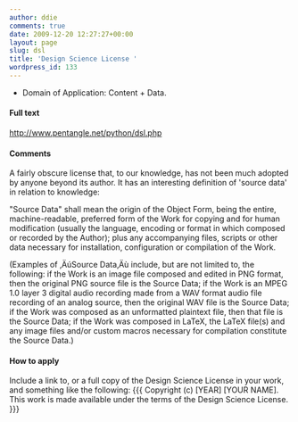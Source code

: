 ```yaml
---
author: ddie
comments: true
date: 2009-12-20 12:27:27+00:00
layout: page
slug: dsl
title: 'Design Science License '
wordpress_id: 133
---
```


 * Domain of Application: Content + Data.

#### Full text 

http://www.pentangle.net/python/dsl.php

#### Comments 

A fairly obscure license that, to our knowledge, has not been much adopted by anyone beyond its author. It has an interesting definition of 'source data' in relation to knowledge:

  "Source Data" shall mean the origin of the Object Form, being the entire, machine-readable, preferred form of the Work for copying and for human modification (usually the language, encoding or format in which composed or recorded by the Author); plus any accompanying files, scripts or other data necessary for installation, configuration or compilation of the Work.

  (Examples of ‚ÄúSource Data‚Äù include, but are not limited to, the following: if the Work is an image file composed and edited in PNG format, then the original PNG source file is the Source Data; if the Work is an MPEG 1.0 layer 3 digital audio recording made from a WAV format audio file recording of an analog source, then the original WAV file is the Source Data; if the Work was composed as an unformatted plaintext file, then that file is the Source Data; if the Work was composed in LaTeX, the LaTeX file(s) and any image files and/or custom macros necessary for compilation constitute the Source Data.)

#### How to apply 

Include a link to, or a full copy of the Design Science License in your work, and something like the following:
{{{
   Copyright (c)  [YEAR]  [YOUR NAME].
   This work is made available under the terms of the Design Science License.
}}}


